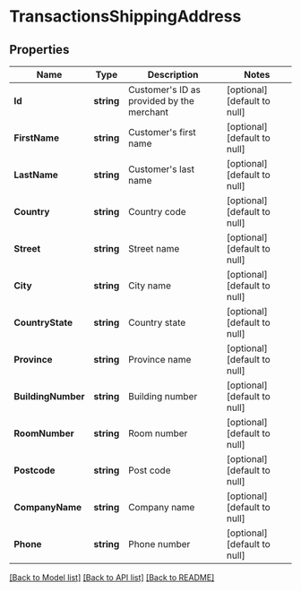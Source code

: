 # TransactionsShippingAddress

## Properties
Name | Type | Description | Notes
------------ | ------------- | ------------- | -------------
**Id** | **string** | Customer&#x27;s ID as provided by the merchant | [optional] [default to null]
**FirstName** | **string** | Customer&#x27;s first name | [optional] [default to null]
**LastName** | **string** | Customer&#x27;s last name | [optional] [default to null]
**Country** | **string** | Country code | [optional] [default to null]
**Street** | **string** | Street name | [optional] [default to null]
**City** | **string** | City name | [optional] [default to null]
**CountryState** | **string** | Country state | [optional] [default to null]
**Province** | **string** | Province name | [optional] [default to null]
**BuildingNumber** | **string** | Building number | [optional] [default to null]
**RoomNumber** | **string** | Room number | [optional] [default to null]
**Postcode** | **string** | Post code | [optional] [default to null]
**CompanyName** | **string** | Company name | [optional] [default to null]
**Phone** | **string** | Phone number | [optional] [default to null]

[[Back to Model list]](../README.md#documentation-for-models) [[Back to API list]](../README.md#documentation-for-api-endpoints) [[Back to README]](../README.md)

